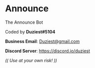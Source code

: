 # Announce
The Announce Bot

Coded by **Duziest#5104**

**Business Email**: Duziest@gmail.com

**Discord Server**: https://discord.io/duziest

*(( Use at your own risk! ))* 
